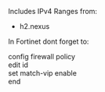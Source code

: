 Includes IPv4 Ranges from:
- h2.nexus


In Fortinet dont forget to:

<p>config firewall policy<br>
edit id<br>
set match-vip enable<br>
end
